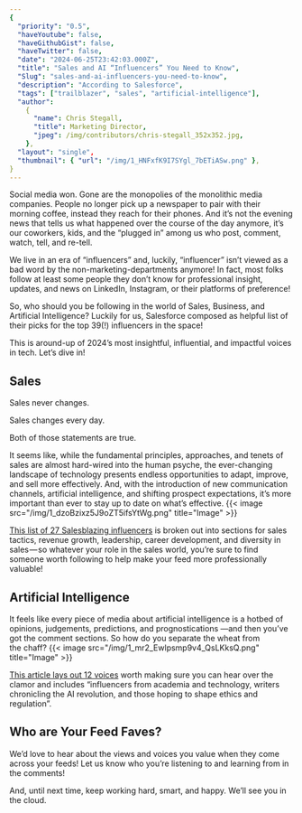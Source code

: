 ```yaml
---
{
  "priority": "0.5",
  "haveYoutube": false,
  "haveGithubGist": false,
  "haveTwitter": false,
  "date": "2024-06-25T23:42:03.000Z",
  "title": "Sales and AI “Influencers” You Need to Know",
  "Slug": "sales-and-ai-influencers-you-need-to-know",
  "description": "According to Salesforce",
  "tags": ["trailblazer", "sales", "artificial-intelligence"],
  "author":
    {
      "name": Chris Stegall,
      "title": Marketing Director,
      "jpeg": /img/contributors/chris-stegall_352x352.jpg,
    },
  "layout": "single",
  "thumbnail": { "url": "/img/1_HNFxfK9I7SYgl_7bETiASw.png" },
}
---
```


Social media won. Gone are the monopolies of the monolithic media companies. People no longer pick up a newspaper to pair with their morning coffee, instead they reach for their phones. And it’s not the evening news that tells us what happened over the course of the day anymore, it’s our coworkers, kids, and the “plugged in” among us who post, comment, watch, tell, and re-tell.

We live in an era of “influencers” and, luckily, “influencer” isn’t viewed as a bad word by the non-marketing-departments anymore! In fact, most folks follow at least some people they don’t know for professional insight, updates, and news on LinkedIn, Instagram, or their platforms of preference!

So, who should you be following in the world of Sales, Business, and Artificial Intelligence? Luckily for us, Salesforce composed as helpful list of their picks for the top 39(!) influencers in the space!

This is around-up of 2024’s most insightful, influential, and impactful voices in tech.
Let’s dive in!

## Sales

Sales never changes.

Sales changes every day.

Both of those statements are true.

It seems like, while the fundamental principles, approaches, and tenets of sales are almost hard-wired into the human psyche, the ever-changing landscape of technology presents endless opportunities to adapt, improve, and sell more effectively. And, with the introduction of new communication channels, artificial intelligence, and shifting prospect expectations, it’s more important than ever to stay up to date on what’s effective.
{{< image src="/img/1_dzoBzixz5J9oZT5ifsYtWg.png" title="Image" >}}

[This list of 27 Salesblazing influencers](https://quickto.click/Salesblazers) is broken out into sections for sales tactics, revenue growth, leadership, career development, and diversity in sales — so whatever your role in the sales world, you’re sure to find someone worth following to help make your feed more professionally valuable!

## Artificial Intelligence

It feels like every piece of media about artificial intelligence is a hotbed of opinions, judgements, predictions, and prognostications —and then you’ve got the comment sections.
So how do you separate the wheat from the chaff?
{{< image src="/img/1_mr2_Ewlpsmp9v4_QsLKksQ.png" title="Image" >}}

[This article lays out 12 voices](https://quickto.click/AIfluencers) worth making sure you can hear over the clamor and includes “influencers from academia and technology, writers chronicling the AI revolution, and those hoping to shape ethics and regulation”.

## Who are Your Feed Faves?

We’d love to hear about the views and voices you value when they come across your feeds! Let us know who you’re listening to and learning from in the comments!

And, until next time, keep working hard, smart, and happy. We’ll see you in the cloud.
